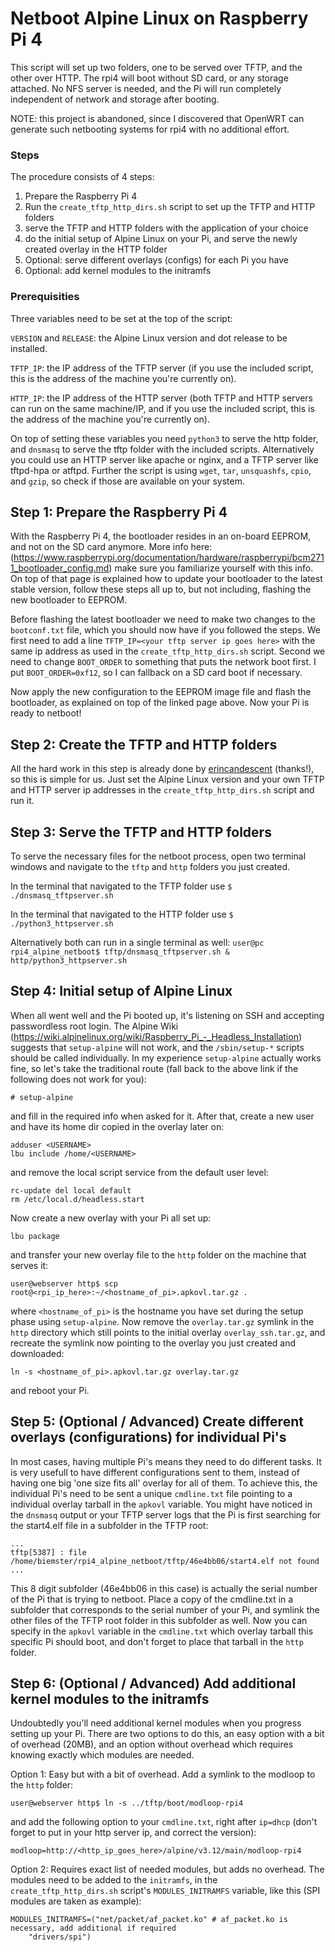 # Netboot Alpine Linux on Raspberry Pi 4
This script will set up two folders, one to be served over TFTP, and the other over HTTP. The rpi4 will boot without SD card, or any storage attached.
No NFS server is needed, and the Pi will run completely independent of network and storage after booting.

NOTE: this project is abandoned, since I discovered that OpenWRT can generate such netbooting systems for rpi4 with no additional effort.

### Steps
The procedure consists of 4 steps:
1. Prepare the Raspberry Pi 4
2. Run the `create_tftp_http_dirs.sh` script to set up the TFTP and HTTP folders
3. serve the TFTP and HTTP folders with the application of your choice
4. do the initial setup of Alpine Linux on your Pi, and serve the newly created overlay in the HTTP folder
5. Optional: serve different overlays (configs) for each Pi you have
6. Optional: add kernel modules to the initramfs

### Prerequisities
Three variables need to be set at the top of the script:

`VERSION` and `RELEASE`: the Alpine Linux version and dot release to be installed.

`TFTP_IP`: the IP address of the TFTP server (if you use the included script, this is the address of the machine you're currently on).

`HTTP_IP`: the IP address of the HTTP server (both TFTP and HTTP servers can run on the same machine/IP,
and if you use the included script, this is the address of the machine you're currently on).

On top of setting these variables you need `python3` to serve the http folder, and `dnsmasq` to serve the tftp folder with the included scripts.
Alternatively you could use an HTTP server like apache or nginx, and a TFTP server like tftpd-hpa or atftpd.
Further the script is using `wget`, `tar`, `unsquashfs`, `cpio`, and `gzip`, so check if those are available on your system.


## Step 1: Prepare the Raspberry Pi 4
With the Raspberry Pi 4, the bootloader resides in an on-board EEPROM, and not on the SD card anymore. More info here:
(https://www.raspberrypi.org/documentation/hardware/raspberrypi/bcm2711_bootloader_config.md)
make sure you familiarize yourself with this info. On top of that page is explained how to update your bootloader to the latest stable
version, follow these steps all up to, but not including, flashing the new bootloader to EEPROM.

Before flashing the latest bootloader we need to make two changes to the `bootconf.txt` file, which you should now have if you followed the steps.
We first need to add a line `TFTP_IP=<your tftp server ip goes here>` with the same ip address as used in the `create_tftp_http_dirs.sh` script.
Second we need to change `BOOT_ORDER` to something that puts the network boot first. I put `BOOT_ORDER=0xf12`, so I can fallback on a SD card boot if necessary.

Now apply the new configuration to the EEPROM image file and flash the bootloader, as explained on top of the linked page above. Now your Pi is ready to netboot!


## Step 2: Create the TFTP and HTTP folders
All the hard work in this step is already done by [erincandescent](https://gist.github.com/erincandescent/c3266fc3cbb7fe21be0ab1def7adbc48) (thanks!),
so this is simple for us. Just set the Alpine Linux version and your own TFTP and HTTP server ip addresses in the `create_tftp_http_dirs.sh` script and run it.


## Step 3: Serve the TFTP and HTTP folders
To serve the necessary files for the netboot process, open two terminal windows and navigate to the `tftp` and `http` folders you just created.

In the terminal that navigated to the TFTP folder use `$ ./dnsmasq_tftpserver.sh`

In the terminal that navigated to the HTTP folder use `$ ./python3_httpserver.sh`

Alternatively both can run in a single terminal as well: `user@pc rpi4_alpine_netboot$ tftp/dnsmasq_tftpserver.sh & http/python3_httpserver.sh`


## Step 4: Initial setup of Alpine Linux
When all went well and the Pi booted up, it's listening on SSH and accepting passwordless root login. The Alpine Wiki
(https://wiki.alpinelinux.org/wiki/Raspberry_Pi_-_Headless_Installation)
suggests that `setup-alpine` will not work, and the `/sbin/setup-*` scripts should be called individually. In my experience `setup-alpine` actually
works fine, so let's take the traditional route (fall back to the above link if the following does not work for you):

`# setup-alpine`

and fill in the required info when asked for it. After that, create a new user and have its home dir copied in the overlay later on:

```
adduser <USERNAME>
lbu include /home/<USERNAME>
```

and remove the local script service from the default user level:

```
rc-update del local default
rm /etc/local.d/headless.start
```

Now create a new overlay with your Pi all set up:

`lbu package`

and transfer your new overlay file to the `http` folder on the machine that serves it:

`user@webserver http$ scp root@<rpi_ip_here>:~/<hostname_of_pi>.apkovl.tar.gz .`

where `<hostname_of_pi>` is the hostname you have set during the setup phase using `setup-alpine`. Now remove the `overlay.tar.gz` symlink in the `http` directory
which still points to the initial overlay `overlay_ssh.tar.gz`, and recreate the symlink now pointing to the overlay you just created and downloaded:

`ln -s <hostname_of_pi>.apkovl.tar.gz overlay.tar.gz`

and reboot your Pi.


## Step 5: (Optional / Advanced) Create different overlays (configurations) for individual Pi's
In most cases, having multiple Pi's means they need to do different tasks. It is very usefull to have different configurations sent to them,
instead of having one big 'one size fits all' overlay for all of them.
To achieve this, the individual Pi's need to be sent a unique `cmdline.txt` file pointing to a individual overlay tarball in the `apkovl` variable.
You might have noticed in the `dnsmasq` output or your TFTP server logs that the Pi is first searching for the start4.elf file in a subfolder
in the TFTP root:

```
...
tftp[5387] : file /home/biemster/rpi4_alpine_netboot/tftp/46e4bb06/start4.elf not found
...
```

This 8 digit subfolder (46e4bb06 in this case) is actually the serial number of the Pi that is trying to netboot.
Place a copy of the cmdline.txt in a subfolder that corresponds to the serial number of your Pi, and symlink the other
files of the TFTP root folder in this subfolder as well. Now you can specify in the `apkovl` variable in the `cmdline.txt`
which overlay tarball this specific Pi should boot, and don't forget to place that tarball in the `http` folder.


## Step 6: (Optional / Advanced) Add additional kernel modules to the initramfs
Undoubtedly you'll need additional kernel modules when you progress setting up your Pi. There are two options to do this, an easy option
with a bit of overhead (20MB), and an option without overhead which requires knowing exactly which modules are needed.

Option 1: Easy but with a bit of overhead. Add a symlink to the modloop to the `http` folder:
```
user@webserver http$ ln -s ../tftp/boot/modloop-rpi4
```
and add the following option to your `cmdline.txt`, right after `ip=dhcp` (don't forget to put in your http server ip, and correct the version):
```
modloop=http://<http_ip_goes_here>/alpine/v3.12/main/modloop-rpi4
```

Option 2: Requires exact list of needed modules, but adds no overhead. The modules need to be added to the `initramfs`,
in the `create_tftp_http_dirs.sh` script's `MODULES_INITRAMFS` variable, like this (SPI modules are taken as example):
```
MODULES_INITRAMFS=("net/packet/af_packet.ko" # af_packet.ko is necessary, add additional if required
	"drivers/spi")
```

